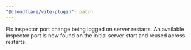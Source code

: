 ```yaml
---
"@cloudflare/vite-plugin": patch
---
```


Fix inspector port change being logged on server restarts. An available inspector port is now found on the initial server start and reused across restarts.
